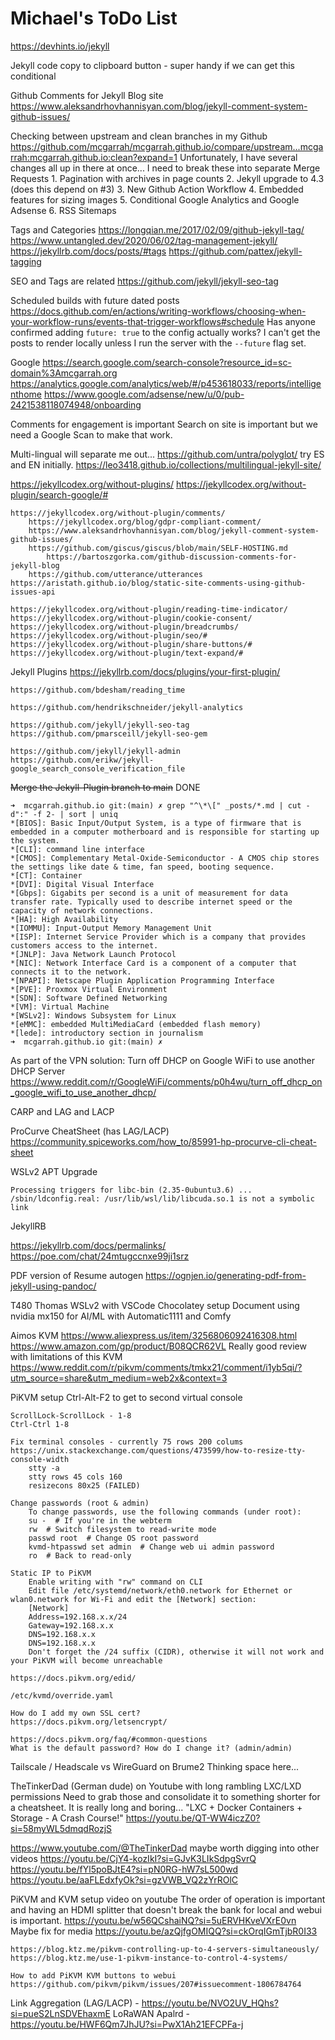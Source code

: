# Michael's ToDo List

https://devhints.io/jekyll

Jekyll code copy to clipboard button - super handy if we can get this conditional

Github Comments for Jekyll Blog site
    https://www.aleksandrhovhannisyan.com/blog/jekyll-comment-system-github-issues/

Checking between upstream and clean branches in my Github
    https://github.com/mcgarrah/mcgarrah.github.io/compare/upstream...mcgarrah:mcgarrah.github.io:clean?expand=1
    Unfortunately, I have several changes all up in there at once...
    I need to break these into separate Merge Requests
    1. Pagination with archives in page counts
    2. Jekyll upgrade to 4.3 (does this depend on #3)
    3. New Github Action Workflow
    4. Embedded features for sizing images
    5. Conditional Google Analytics and Google Adsense
    6. RSS Sitemaps

Tags and Categories
    https://longqian.me/2017/02/09/github-jekyll-tag/
    https://www.untangled.dev/2020/06/02/tag-management-jekyll/
    https://jekyllrb.com/docs/posts/#tags
    https://github.com/pattex/jekyll-tagging

SEO and Tags are related
    https://github.com/jekyll/jekyll-seo-tag

Scheduled builds with future dated posts
    https://docs.github.com/en/actions/writing-workflows/choosing-when-your-workflow-runs/events-that-trigger-workflows#schedule
    Has anyone confirmed adding `future: true` to the config actually works? I can't get the posts to render locally unless I run the server with the `--future` flag set.

Google
    https://search.google.com/search-console?resource_id=sc-domain%3Amcgarrah.org
    https://analytics.google.com/analytics/web/#/p453618033/reports/intelligenthome
    https://www.google.com/adsense/new/u/0/pub-2421538118074948/onboarding

Comments for engagement is important
Search on site is important but we need a Google Scan to make that work.

Multi-lingual will separate me out...
    https://github.com/untra/polyglot/ try ES and EN initially.
    https://leo3418.github.io/collections/multilingual-jekyll-site/

https://jekyllcodex.org/without-plugins/
    https://jekyllcodex.org/without-plugin/search-google/#

    https://jekyllcodex.org/without-plugin/comments/
        https://jekyllcodex.org/blog/gdpr-compliant-comment/
        https://www.aleksandrhovhannisyan.com/blog/jekyll-comment-system-github-issues/
        https://github.com/giscus/giscus/blob/main/SELF-HOSTING.md
            https://bartoszgorka.com/github-discussion-comments-for-jekyll-blog
        https://github.com/utterance/utterances
    https://aristath.github.io/blog/static-site-comments-using-github-issues-api

    https://jekyllcodex.org/without-plugin/reading-time-indicator/
    https://jekyllcodex.org/without-plugin/cookie-consent/
    https://jekyllcodex.org/without-plugin/breadcrumbs/
    https://jekyllcodex.org/without-plugin/seo/#
    https://jekyllcodex.org/without-plugin/share-buttons/#
    https://jekyllcodex.org/without-plugin/text-expand/#


Jekyll Plugins
    https://jekyllrb.com/docs/plugins/your-first-plugin/

    https://github.com/bdesham/reading_time

    https://github.com/hendrikschneider/jekyll-analytics

    https://github.com/jekyll/jekyll-seo-tag
    https://github.com/pmarsceill/jekyll-seo-gem

    https://github.com/jekyll/jekyll-admin
    https://github.com/erikw/jekyll-google_search_console_verification_file

~~Merge the Jekyll-Plugin branch to main~~ DONE

```
➜  mcgarrah.github.io git:(main) ✗ grep "^\*\[" _posts/*.md | cut -d":" -f 2- | sort | uniq
*[BIOS]: Basic Input/Output System, is a type of firmware that is embedded in a computer motherboard and is responsible for starting up the system.
*[CLI]: command line interface
*[CMOS]: Complementary Metal-Oxide-Semiconductor - A CMOS chip stores the settings like date & time, fan speed, booting sequence.
*[CT]: Container
*[DVI]: Digital Visual Interface
*[Gbps]: Gigabits per second is a unit of measurement for data transfer rate. Typically used to describe internet speed or the capacity of network connections.
*[HA]: High Availability
*[IOMMU]: Input-Output Memory Management Unit
*[ISP]: Internet Service Provider which is a company that provides customers access to the internet.
*[JNLP]: Java Network Launch Protocol
*[NIC]: Network Interface Card is a component of a computer that connects it to the network.
*[NPAPI]: Netscape Plugin Application Programming Interface
*[PVE]: Proxmox Virtual Environment
*[SDN]: Software Defined Networking
*[VM]: Virtual Machine
*[WSLv2]: Windows Subsystem for Linux
*[eMMC]: embedded MultiMediaCard (embedded flash memory)
*[lede]: introductory section in journalism
➜  mcgarrah.github.io git:(main) ✗
```

As part of the VPN solution:
    Turn off DHCP on Google WiFi to use another DHCP Server
    https://www.reddit.com/r/GoogleWiFi/comments/p0h4wu/turn_off_dhcp_on_google_wifi_to_use_another_dhcp/

CARP and LAG and LACP

ProCurve CheatSheet (has LAG/LACP)
https://community.spiceworks.com/how_to/85991-hp-procurve-cli-cheat-sheet


WSLv2 APT Upgrade

```
Processing triggers for libc-bin (2.35-0ubuntu3.6) ...
/sbin/ldconfig.real: /usr/lib/wsl/lib/libcuda.so.1 is not a symbolic link
```

JekyllRB

https://jekyllrb.com/docs/permalinks/
https://poe.com/chat/24mtugccnxe99ji1srz

PDF version of Resume autogen
https://ognjen.io/generating-pdf-from-jekyll-using-pandoc/

T480 Thomas
    WSLv2 with VSCode
    Chocolatey setup
    Document using nvidia mx150 for AI/ML with Automatic1111 and Comfy

Aimos KVM
    https://www.aliexpress.us/item/3256806092416308.html
    https://www.amazon.com/gp/product/B08QCR62VL
        Really good review with limitations of this KVM
    https://www.reddit.com/r/pikvm/comments/tmkx21/comment/i1yb5qi/?utm_source=share&utm_medium=web2x&context=3

PiKVM setup
    Ctrl-Alt-F2 to get to second virtual console
    
    ScrollLock-ScrollLock - 1-8
    Ctrl-Ctrl 1-8

    Fix terminal consoles - currently 75 rows 200 colums
    https://unix.stackexchange.com/questions/473599/how-to-resize-tty-console-width
        stty -a
        stty rows 45 cols 160
        resizecons 80x25 (FAILED)

    Change passwords (root & admin)
        To change passwords, use the following commands (under root):
        su -  # If you're in the webterm
        rw  # Switch filesystem to read-write mode
        passwd root  # Change OS root password
        kvmd-htpasswd set admin  # Change web ui admin password
        ro  # Back to read-only

    Static IP to PiKVM
        Enable writing with "rw" command on CLI
        Edit file /etc/systemd/network/eth0.network for Ethernet or wlan0.network for Wi-Fi and edit the [Network] section:
        [Network]
        Address=192.168.x.x/24
        Gateway=192.168.x.x
        DNS=192.168.x.x
        DNS=192.168.x.x
        Don't forget the /24 suffix (CIDR), otherwise it will not work and your PiKVM will become unreachable

    https://docs.pikvm.org/edid/

    /etc/kvmd/override.yaml

    How do I add my own SSL cert?
    https://docs.pikvm.org/letsencrypt/

    https://docs.pikvm.org/faq/#common-questions
    What is the default password? How do I change it? (admin/admin)

Tailscale / Headscale vs WireGuard on Brume2
    Thinking space here...

TheTinkerDad (German dude) on Youtube with long rambling LXC/LXD permissions
    Need to grab those and consolidate it to something shorter
    for a cheatsheet. It is really long and boring...
    "LXC + Docker Containers + Storage - A Crash Course!"
    https://youtu.be/QT-WW4iczZ0?si=58myWL5dmqdRozjS

https://www.youtube.com/@TheTinkerDad maybe worth digging into other videos
    https://youtu.be/CjY4-kozIkI?si=GJvK3LIkSdpgSvrQ
    https://youtu.be/fYl5poBJtE4?si=pN0RG-hW7sL500wd
    https://youtu.be/aaFLEdxfyOk?si=gzVWB_VQ2zYrROlC

PiKVM and KVM setup video on youtube
    The order of operation is important and having an HDMI splitter
    that doesn't break the bank for local and webui is important.
    https://youtu.be/w56QCshaiNQ?si=5uERVHKveVXrE0vn
    Maybe fix for media https://youtu.be/azQjfgOMIQQ?si=ckOrqIGmTjbR0I33

    https://blog.ktz.me/pikvm-controlling-up-to-4-servers-simultaneously/
    https://blog.ktz.me/use-1-pikvm-instance-to-control-4-systems/

    How to add PiKVM KVM buttons to webui
    https://github.com/pikvm/pikvm/issues/207#issuecomment-1806784764


Link Aggregation (LAG/LACP) - https://youtu.be/NVO2UV_HQhs?si=pueS2LnSDVEhaxmE
LoRaWAN Apalrd - https://youtu.be/HWF6Qm7JhJU?si=PwX1Ah21EFCPFa-j
